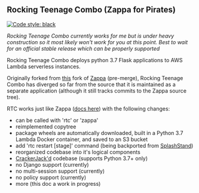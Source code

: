 ## Rocking Teenage Combo (Zappa for Pirates)

[![Code style: black](https://img.shields.io/badge/code%20style-black-000000.svg)](https://github.com/ambv/black)


*Rocking Teenage Combo currently works for me but is under heavy construction so it 
most likely won't work for you at this point. Best to wait for an official stable 
release which can be properly supported*

Rocking Teenage Combo deploys python 3.7 Flask 
applications to AWS Lambda serverless instances.
 
Originally forked from [this](https://github.com/purificant/Zappa/tree/py37)
fork of [Zappa](https://github.com/Miserlou/Zappa) (pre-merge), Rocking Teenage Combo 
has diverged so far from the source that it is maintained as a separate application 
(although it still tracks commits to the Zappa source tree).

RTC works just like Zappa ([docs here](https://github.com/Miserlou/Zappa)) with the 
following changes:
 
- can be called with 'rtc' or 'zappa'
- reimplemented copytree
- package wheels are automatically downloaded, built in a Python 3.7 Lambda Docker 
container, and saved to an S3 bucket
- add 'rtc restart [stage]' command (being backported from [SplashStand](https://splashtand.com))
- reorganized codebase into it's logical components
- [CrackerJack'd](https://gitlab.com/lesleslie/crackerjack) codebase 
(supports Python 3.7+ only)
- no Django support (currently)
- no multi-session support (currently)
- no policy support (currently)
- more (this doc a work in progress)
